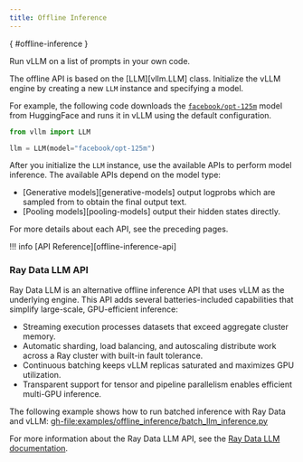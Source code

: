 ```yaml
---
title: Offline Inference
---
```

[](){ #offline-inference }

Run vLLM on a list of prompts in your own code.

The offline API is based on the [LLM][vllm.LLM] class.
Initialize the vLLM engine by creating a new `LLM` instance and specifying a model.

For example, the following code downloads the [`facebook/opt-125m`](https://huggingface.co/facebook/opt-125m) model from HuggingFace
and runs it in vLLM using the default configuration.

```python
from vllm import LLM

llm = LLM(model="facebook/opt-125m")
```

After you initialize the `LLM` instance, use the available APIs to perform model inference.
The available APIs depend on the model type:

- [Generative models][generative-models] output logprobs which are sampled from to obtain the final output text.
- [Pooling models][pooling-models] output their hidden states directly.

For more details about each API, see the preceding pages.

!!! info
    [API Reference][offline-inference-api]

### Ray Data LLM API

Ray Data LLM is an alternative offline inference API that uses vLLM as the underlying engine.
This API adds several batteries-included capabilities that simplify large-scale, GPU-efficient inference:

* Streaming execution processes datasets that exceed aggregate cluster memory.
* Automatic sharding, load balancing, and autoscaling distribute work across a Ray cluster with built-in fault tolerance.
* Continuous batching keeps vLLM replicas saturated and maximizes GPU utilization.
* Transparent support for tensor and pipeline parallelism enables efficient multi-GPU inference.

The following example shows how to run batched inference with Ray Data and vLLM: 
<gh-file:examples/offline_inference/batch_llm_inference.py>

For more information about the Ray Data LLM API, see the [Ray Data LLM documentation](https://docs.ray.io/en/latest/data/working-with-llms.html).
